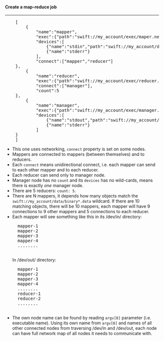 #### Create a map-reduce job

----

<pre>
    [
        {
            "name":"mapper",
            "exec":{"path":"swift://my_account/exec/maper.nexe"},
            "devices":[
                {"name":"stdin","path":"swift://my_account/data/binary*.data"},
                {"name":"stderr"}
            ],
            "connect":["mapper","reducer"]
    },
        {
            "name":"reducer",
            "exec":{"path":"swift://my_account/exec/reducer.nexe"},
            "connect":["manager"],
            "count":5
    },
        {
            "name":"manager",
            "exec":{"path":"swift://my_account/exec/manager.nexe"},
            "devices":[
                {"name":"stdout","path":"swift://my_account/data/mapred_result.data"},
                {"name":"stderr"}
            ]
    }
    ]
</pre>

- This one uses networking, `connect` property is set on some nodes.
- Mappers are connected to mappers (between themselves) and to reducers.
- Each `connect` means unidirectional connect, i.e. each mapper can send to each other mapper and to each reducer.
- Each reducer can send only to manager node.
- Manager node has no `count` and its `devices` has no wild-cards, means there is exactly _one_ manager node.
- There are 5 reducers: `count: 5`.
- There are N mappers, it depends how many objects match the `swift://my_account/data/binary*.data` wildcard.
If there are 10 matching objects, there will be 10 mappers, each mapper will have 9 connections to 9 other mappers and 5 connections to each reducer.
- Each mapper will see something like this in its /dev/in/ directory:
    <pre>
    mapper-1
    mapper-2
    mapper-3
    mapper-4
    ........
    </pre>
    In /dev/out/ directory:
    <pre>
    mapper-1
    mapper-2
    mapper-3
    mapper-4
    ........
    reducer-1
    reducer-2
    ........
    </pre>
- The own node name can be found by reading `argv[0]` parameter (i.e. executable name).
Using its own name from `argv[0]` and names of all other connected nodes from traversing /dev/in and /dev/out, each node can have full network map of all nodes it needs to communicate with.
